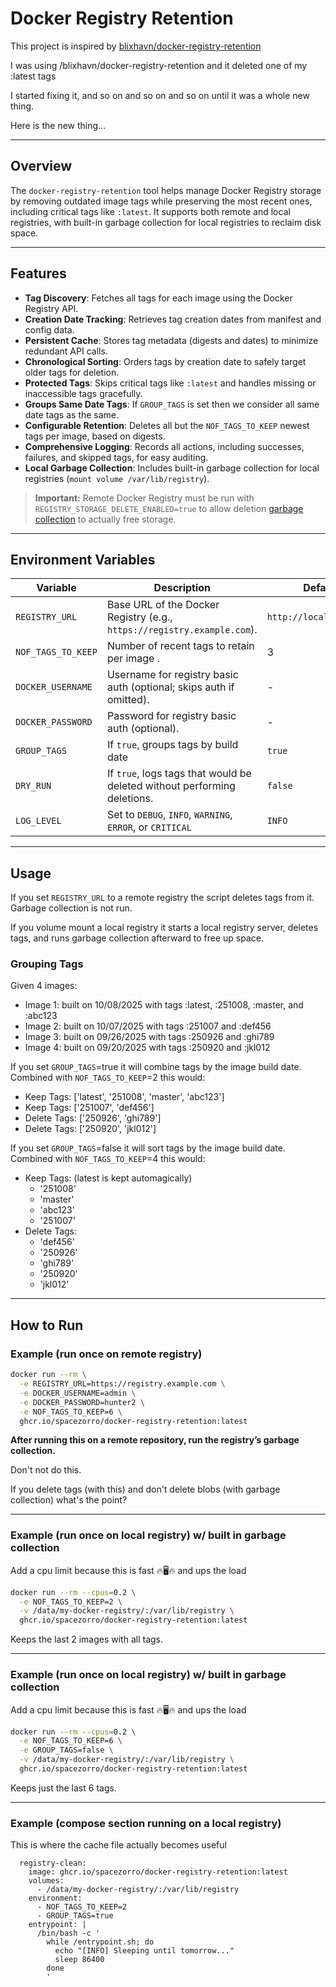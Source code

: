 # Docker Registry Retention

This project is inspired by [blixhavn/docker-registry-retention](https://github.com/blixhavn/docker-registry-retention)

I was using /blixhavn/docker-registry-retention and it deleted one of my :latest tags

I started fixing it, and so on and so on and so on until it was a whole new thing.

Here is the new thing...

---

## Overview

The `docker-registry-retention` tool helps manage Docker Registry storage by removing outdated image tags while preserving the most recent ones, including critical tags like `:latest`. It supports both remote and local registries, with built-in garbage collection for local registries to reclaim disk space.

---

## Features

- **Tag Discovery**: Fetches all tags for each image using the Docker Registry API.
- **Creation Date Tracking**: Retrieves tag creation dates from manifest and config data.
- **Persistent Cache**: Stores tag metadata (digests and dates) to minimize redundant API calls.
- **Chronological Sorting**: Orders tags by creation date to safely target older tags for deletion.
- **Protected Tags**: Skips critical tags like `:latest` and handles missing or inaccessible tags gracefully.
- **Groups Same Date Tags**: If `GROUP_TAGS` is set then we consider all same date tags as the same.
- **Configurable Retention**: Deletes all but the `NOF_TAGS_TO_KEEP` newest tags per image, based on digests.
- **Comprehensive Logging**: Records all actions, including successes, failures, and skipped tags, for easy auditing.
- **Local Garbage Collection**: Includes built-in garbage collection for local registries (`mount volume /var/lib/registry`).

> **Important:** Remote Docker Registry must be run with `REGISTRY_STORAGE_DELETE_ENABLED=true` to allow deletion [garbage collection](https://docs.docker.com/registry/garbage-collection/#run-garbage-collection) to actually free storage.

---

## Environment Variables

| Variable              | Description                                                                 | Default                 |
|-----------------------|-----------------------------------------------------------------------------|-------------------------|
| `REGISTRY_URL`        | Base URL of the Docker Registry (e.g., `https://registry.example.com`).     | `http://localhost:5000` |
| `NOF_TAGS_TO_KEEP`    | Number of recent tags to retain per image            .                      | 3                       |
| `DOCKER_USERNAME`     | Username for registry basic auth (optional; skips auth if omitted).         | -                       |
| `DOCKER_PASSWORD`     | Password for registry basic auth (optional).                                | -                       |
| `GROUP_TAGS`          | If `true`, groups tags by build date                                        | `true`                  |
| `DRY_RUN`             | If `true`, logs tags that would be deleted without performing deletions.    | `false`                 |
| `LOG_LEVEL`           | Set to `DEBUG`, `INFO`, `WARNING`, `ERROR`, or `CRITICAL`                   | `INFO`                  |

---

## Usage

If you set `REGISTRY_URL` to a remote registry the script deletes tags from it. Garbage collection is not run.

If you volume mount a local registry it starts a local registry server, deletes tags, and runs garbage collection afterward to free up space.

### Grouping Tags

Given 4 images:
- Image 1: built on 10/08/2025 with tags :latest, :251008, :master, and :abc123
- Image 2: built on 10/07/2025 with tags :251007 and :def456
- Image 3: built on 09/26/2025 with tags :250926 and :ghi789
- Image 4: built on 09/20/2025 with tags :250920 and :jkl012

If you set `GROUP_TAGS`=true it will combine tags by the image build date. Combined with `NOF_TAGS_TO_KEEP`=2 this would:
- Keep Tags: ['latest', '251008', 'master', 'abc123']
- Keep Tags: ['251007', 'def456']
- Delete Tags: ['250926', 'ghi789']
- Delete Tags: ['250920', 'jkl012']

If you set `GROUP_TAGS`=false it will sort tags by the image build date. Combined with `NOF_TAGS_TO_KEEP`=4 this would:
- Keep Tags: (latest is kept automagically)
  - '251008'
  - 'master'
  - 'abc123'
  - '251007'
- Delete Tags:
  - 'def456'
  - '250926'
  - 'ghi789'
  - '250920'
  - 'jkl012'

---

## How to Run

### Example (run once on remote registry)
```bash
docker run --rm \
  -e REGISTRY_URL=https://registry.example.com \
  -e DOCKER_USERNAME=admin \
  -e DOCKER_PASSWORD=hunter2 \
  -e NOF_TAGS_TO_KEEP=6 \
  ghcr.io/spacezorro/docker-registry-retention:latest
```

**After running this on a remote repository, run the registry’s garbage collection.**

Don't not do this.

If you delete tags (with this) and don't delete blobs (with garbage collection) what's the point?

---

### Example (run once on local registry) w/ built in garbage collection
Add a cpu limit because this is fast 🔥🖥️🔥 and ups the load
```bash
docker run --rm --cpus=0.2 \
  -e NOF_TAGS_TO_KEEP=2 \
  -v /data/my-docker-registry/:/var/lib/registry \
  ghcr.io/spacezorro/docker-registry-retention:latest
```

Keeps the last 2 images with all tags.

---

### Example (run once on local registry) w/ built in garbage collection
Add a cpu limit because this is fast 🔥🖥️🔥 and ups the load
```bash
docker run --rm --cpus=0.2 \
  -e NOF_TAGS_TO_KEEP=6 \
  -e GROUP_TAGS=false \
  -v /data/my-docker-registry/:/var/lib/registry \
  ghcr.io/spacezorro/docker-registry-retention:latest
```

Keeps just the last 6 tags.

---

### Example (compose section running on a local registry)
This is where the cache file actually becomes useful
```
  registry-clean:
    image: ghcr.io/spacezorro/docker-registry-retention:latest
    volumes:
      - /data/my-docker-registry/:/var/lib/registry
    environment:
      - NOF_TAGS_TO_KEEP=2
      - GROUP_TAGS=true
    entrypoint: |
      /bin/bash -c '
        while /entrypoint.sh; do
          echo "[INFO] Sleeping until tomorrow..."
          sleep 86400
        done
        '
```

